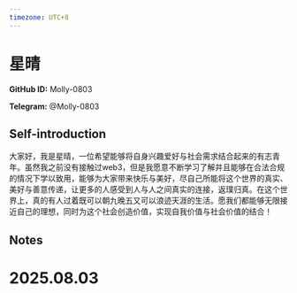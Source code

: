 ```yaml
---
timezone: UTC+8
---
```


# 星晴

**GitHub ID:** Molly-0803

**Telegram:** @Molly-0803

## Self-introduction

大家好，我是星晴，一位希望能够将自身兴趣爱好与社会需求结合起来的有志青年。虽然我之前没有接触过web3，但是我愿意不断学习了解并且能够在合法合规的情况下学以致用，能够为大家带来快乐与美好，尽自己所能将这个世界的真实、美好与善意传递，让更多的人感受到人与人之间真实的连接，返璞归真。在这个世界上，真的有人过着既可以朝九晚五又可以浪迹天涯的生活。愿我们都能够无限接近自己的理想，同时为这个社会创造价值，实现自我价值与社会价值的结合！

## Notes

<!-- Content_START -->

# 2025.08.03


<!-- Content_END -->
